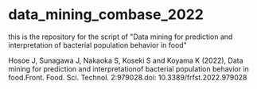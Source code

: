 # data_mining_combase_2022
this is the repository for the script of "Data mining for prediction and interpretation of bacterial population behavior in food"

Hosoe J, Sunagawa J, Nakaoka S, Koseki S and Koyama K (2022), Data mining for prediction and interpretationof bacterial population behavior in food.Front. Food. Sci. Technol. 2:979028.doi: 10.3389/frfst.2022.979028

